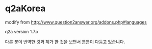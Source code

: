 # q2aKorea
modify from http://www.question2answer.org/addons.php#languages 

q2a version 1.7.x

다른 분이 번역한 것과 제가 한 것을 보면서 틈틈이 다듬고 있습니다.
